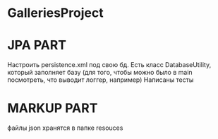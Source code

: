 # GalleriesProject
# JPA PART  
Настроить persistence.xml под свою бд. Есть класс DatabaseUtility, который заполняет базу (для того, чтобы можно было в main посмотреть, что выводит логгер, например)
Написаны тесты
# MARKUP PART 
файлы json хранятся в папке resouces
